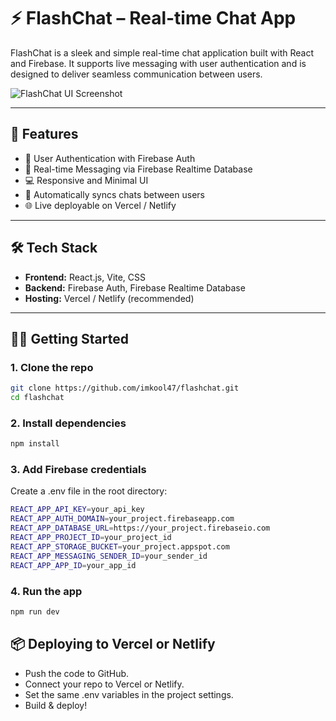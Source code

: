 # ⚡ FlashChat – Real-time Chat App

FlashChat is a sleek and simple real-time chat application built with React and Firebase. It supports live messaging with user authentication and is designed to deliver seamless communication between users.

![FlashChat UI Screenshot]()

---

## 🚀 Features

- 🔐 User Authentication with Firebase Auth
- 💬 Real-time Messaging via Firebase Realtime Database
- 💻 Responsive and Minimal UI
- 📡 Automatically syncs chats between users
- 🌐 Live deployable on Vercel / Netlify

---

## 🛠️ Tech Stack

- **Frontend:** React.js, Vite, CSS
- **Backend:** Firebase Auth, Firebase Realtime Database
- **Hosting:** Vercel / Netlify (recommended)

---

## 🧑‍💻 Getting Started

### 1. Clone the repo

```bash
git clone https://github.com/imkool47/flashchat.git
cd flashchat
```

### 2. Install dependencies

```bash
npm install
```

### 3. Add Firebase credentials

Create a .env file in the root directory:

```bash
REACT_APP_API_KEY=your_api_key
REACT_APP_AUTH_DOMAIN=your_project.firebaseapp.com
REACT_APP_DATABASE_URL=https://your_project.firebaseio.com
REACT_APP_PROJECT_ID=your_project_id
REACT_APP_STORAGE_BUCKET=your_project.appspot.com
REACT_APP_MESSAGING_SENDER_ID=your_sender_id
REACT_APP_APP_ID=your_app_id
```

### 4. Run the app

```bash
npm run dev
```

## 📦 Deploying to Vercel or Netlify

- Push the code to GitHub.
- Connect your repo to Vercel or Netlify.
- Set the same .env variables in the project settings.
- Build & deploy!
